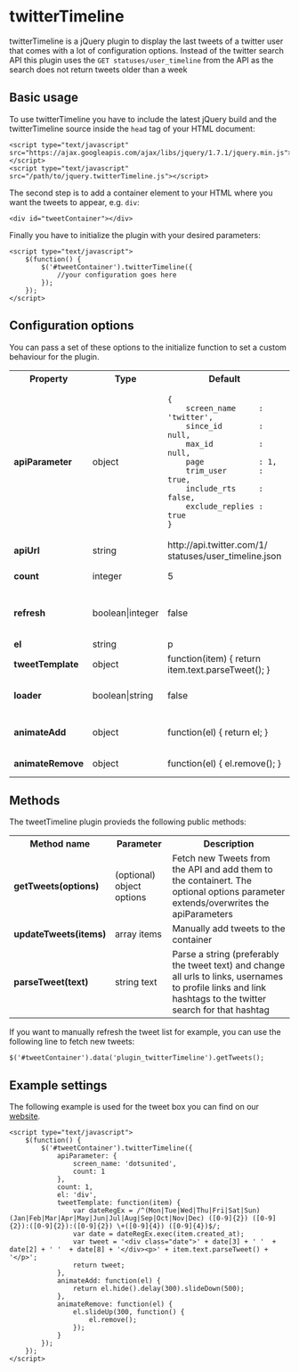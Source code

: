 twitterTimeline
================

twitterTimeline is a jQuery plugin to display the last tweets of a twitter user that comes with a lot of configuration options.
Instead of the twitter search API this plugin uses the `GET statuses/user_timeline` from the API as the search does not return tweets older than a week

Basic usage
-----------

To use twitterTimeline you have to include the latest jQuery build and the twitterTimeline source inside the `head` tag of your HTML document:

    <script type="text/javascript" src="https://ajax.googleapis.com/ajax/libs/jquery/1.7.1/jquery.min.js"></script>
    <script type="text/javascript" src="/path/to/jquery.twitterTimeline.js"></script>

The second step is to add a container element to your HTML where you want the tweets to appear, e.g. `div`:

    <div id="tweetContainer"></div>

Finally you have to initialize the plugin with your desired parameters:

    <script type="text/javascript">
        $(function() {
            $('#tweetContainer').twitterTimeline({
                //your configuration goes here
            });
        });
    </script>

Configuration options
---------------------

You can pass a set of these options to the initialize function to set a custom behaviour for the plugin.

<table>
    <tr>
        <th>Property</th>
        <th>Type</th>
        <th>Default</th>
        <th>Description</th>
    </tr>
    <tr>
        <td><strong>apiParameter</strong></td>
        <td>object</td>
        <td><pre><code>{
    screen_name     : 'twitter',
    since_id        : null,
    max_id          : null,
    page            : 1,
    trim_user       : true,
    include_rts     : false,
    exclude_replies : true
}</code></pre></td>
        <td>These parameters will be used to call the twitter API. You can find a complete list of valid parameters [here](https://dev.twitter.com/docs/api/1/get/statuses/user_timeline)</td>
    </tr>
    <tr>
        <td><strong>apiUrl</strong></td>
        <td>string</td>
        <td>http://api.twitter.com/1/ statuses/user_timeline.json</td>
        <td>URL of the API that will be called with a JSONP-Call. Remind, that if you change the URL the expected parameters may vary!</td>
    </tr>
    <tr>
        <td><strong>count</strong></td>
        <td>integer</td>
        <td>5</td>
        <td>Specifies the number of tweets that are displayed by the plugin.</td>
    </tr>
    <tr>
        <td><strong>refresh</strong></td>
        <td>boolean|integer</td>
        <td>false</td>
        <td>If set to a numeric value, the timeline will be refreshed every x seconds. New tweets will be prepended to the list, and old tweets will be deleted to maintain the maximum number specified with the option count</td>
    </tr>
    <tr>
        <td><strong>el</strong></td>
        <td>string</td>
        <td>p</td>
        <td>Wrap this element around each tweet</td>
    </tr>
    <tr>
        <td><strong>tweetTemplate</strong></td>
        <td>object</td>
        <td>function(item) { return item.text.parseTweet(); }</td>
        <td>Function to render each tweet. The tweet data is passed as an argument, and the plugin is accessible via the this variable.</td>
    </tr>
    <tr>
        <td><strong>loader</strong></td>
        <td>boolean|string</td>
        <td>false</td>
        <td>Class name of a loader placeholder that is inside the tweet container. Every element with this class will be removed with the animateRemove method on the first fetch call</td>
    </tr>
    <tr>
        <td><strong>animateAdd</strong></td>
        <td>object</td>
        <td>function(el) { return el; }</td>
        <td>Animate method to add elements. This method has to return the new element. If not, the element will not be added to the DOM.</td>
    </tr>
    <tr>
        <td><strong>animateRemove</strong></td>
        <td>object</td>
        <td>function(el) { el.remove(); }</td>
        <td>Animate method to remove elements. This method has to remove the element from the DOM!</td>
    </tr>
</table>

Methods
------------------

The tweetTimeline plugin provieds the following public methods:

<table>
    <tr>
        <th>Method name</th>
        <th>Parameter</th>
        <th>Description</th>
    </tr>
    <tr>
        <td><strong>getTweets(options)</strong></td>
        <td>(optional) object options</td>
        <td>Fetch new Tweets from the API and add them to the containert. The optional options parameter extends/overwrites the apiParameters</td>
    </tr>
    <tr>
        <td><strong>updateTweets(items)</strong></td>
        <td>array items</td>
        <td>Manually add tweets to the container</td>
    </tr>
    <tr>
        <td><strong>parseTweet(text)</strong></td>
        <td>string text</td>
        <td>Parse a string (preferably the tweet text) and change all urls to links, usernames to profile links and link hashtags to the twitter search for that hashtag</td>
    </tr>
</table>

If you want to manually refresh the tweet list for example, you can use the following line to fetch new tweets:

    $('#tweetContainer').data('plugin_twitterTimeline').getTweets();


Example settings
----------------

The following example is used for the tweet box you can find on our [website](http://dotsunited.de).

    <script type="text/javascript">
        $(function() {
            $('#tweetContainer').twitterTimeline({
                apiParameter: {
                    screen_name: 'dotsunited',
                    count: 1
                },
                count: 1,
                el: 'div',
                tweetTemplate: function(item) {
                    var dateRegEx = /^(Mon|Tue|Wed|Thu|Fri|Sat|Sun) (Jan|Feb|Mar|Apr|May|Jun|Jul|Aug|Sep|Oct|Nov|Dec) ([0-9]{2}) ([0-9]{2}):([0-9]{2}):([0-9]{2}) \+([0-9]{4}) ([0-9]{4})$/;
                    var date = dateRegEx.exec(item.created_at);
                    var tweet = '<div class="date">' + date[3] + ' '  + date[2] + ' '  + date[8] + '</div><p>' + item.text.parseTweet() + '</p>';
                    return tweet;
                },
                animateAdd: function(el) {
                    return el.hide().delay(300).slideDown(500);
                },
                animateRemove: function(el) {
                    el.slideUp(300, function() {
                        el.remove();
                    });
                }
            });
        });
    </script>
